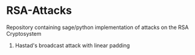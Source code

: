 # RSA-Attacks
Repository containing sage/python implementation of attacks on the RSA Cryptosystem

1. Hastad's broadcast attack with linear padding

